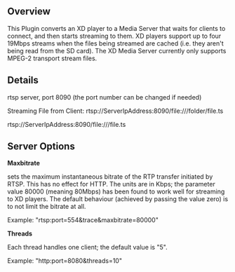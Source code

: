 Overview
--------
<p>This Plugin converts an XD player to a Media Server that waits for clients to connect, and then starts streaming to them.  XD players support up to four 19Mbps streams when the files being streamed are cached (i.e. they aren't being read from the SD card). The XD Media Server currently only supports MPEG-2 transport stream files.</p>

Details
-------------
<p>rtsp server, port 8090 (the port number can be changed if needed)</p>
<p>Streaming File from Client: rtsp://ServerIpAddress:8090/file:///folder/file.ts</p>
<p>rtsp://ServerIpAddress:8090/file:///file.ts</p>

Server Options
------------------
<p><strong>Maxbitrate</strong></p>
<p>sets the maximum instantaneous bitrate of the RTP transfer initiated by RTSP. This has no effect for HTTP. The units are in Kbps; the parameter value 80000 (meaning 80Mbps) has been found to work well for streaming to XD players. The default behaviour (achieved by passing the value zero) is to not limit the bitrate at all.</p>

<p>Example: "rtsp:port=554&trace&maxbitrate=80000"</p>

<p><strong>Threads</strong></p>
<p>Each thread handles one client; the default value is "5".</p>

<p>Example: "http:port=8080&threads=10"</p>
